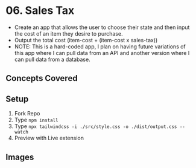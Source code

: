 # 06. Sales Tax

- Create an app that allows the user to choose their state and then input the cost of an item they desire to purchase.
- Output the total cost (item-cost + (item-cost x sales-tax))
- NOTE: This is a hard-coded app, I plan on having future variations of this app where I can pull data from an API and another version where I can pull data from a database.

## Concepts Covered

## Setup

1. Fork Repo
2. Type `npm install`
3. Type `npx tailwindcss -i ./src/style.css -o ./dist/output.css --watch`
4. Preview with Live extension

## Images
